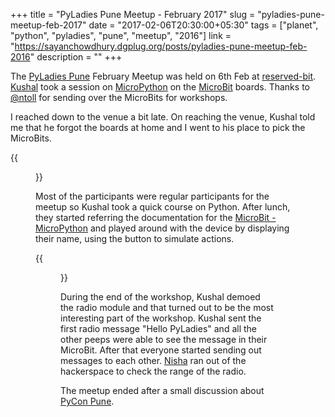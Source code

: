 +++
title = "PyLadies Pune Meetup - February 2017"
slug = "pyladies-pune-meetup-feb-2017"
date = "2017-02-06T20:30:00+05:30"
tags = ["planet", "python", "pyladies", "pune", "meetup", "2016"]
link = "https://sayanchowdhury.dgplug.org/posts/pyladies-pune-meetup-feb-2016"
description = ""
+++


The [PyLadies Pune](http://pune.pyladies.com/) February Meetup was held on 
6th Feb at [reserved-bit](https://reserved-bit.com/). 
[Kushal](https://kushaldas.in/) took a session on 
[MicroPython](https://micropython.org/) on the 
[MicroBit](https://www.microbit.co.uk/) boards. 
Thanks to [@ntoll](http://ntoll.org/) for sending over the MicroBits for workshops.

I reached down to the venue a bit late. On reaching the venue, Kushal told me
that he forgot the boards at home and I went to his place to pick the
MicroBits.

{{<figure src="/images/pyladiesfeb01.jpg" >}}

Most of the participants were regular participants for the meetup so Kushal
took a quick course on Python. After lunch, they started referring the
documentation for the 
[MicroBit - MicroPython](https://microbit-micropython.readthedocs.io/en/latest/)
and played around with the device by displaying their name, using the 
button to simulate actions.

{{<figure src="/images/pyladiesfeb02.jpg" >}}

During the end of the workshop, Kushal demoed the radio module and that turned
out to be the most interesting part of the workshop. Kushal sent the first
radio message "Hello PyLadies" and all the other peeps were able to see the
message in their MicroBit. After that everyone started sending out messages to
each other. [Nisha](https://nisha.reserved-bit.com/) ran out of the hackerspace
to check the range of the radio.

The meetup ended after a small discussion about [PyCon
Pune](https://pune.pycon.org).
